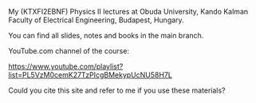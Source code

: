 My (KTXFI2EBNF) Physics II lectures at Obuda University, Kando Kalman Faculty of Electrical Engineering, Budapest, Hungary.

You can find all slides, notes and books in the main branch. 

YouTube.com channel of the course:

https://www.youtube.com/playlist?list=PL5VzM0cemK27TzPIcgBMekypUcNU58H7L

Could you cite this site and refer to me if you use these materials?

